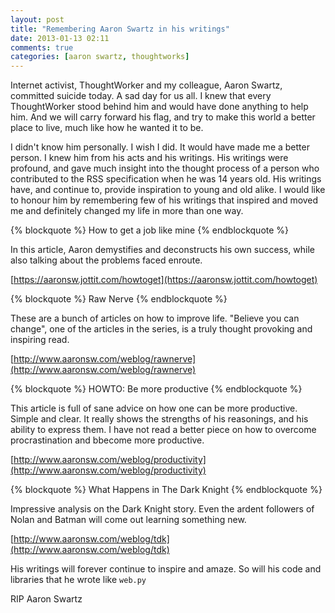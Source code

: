 ```yaml
---
layout: post
title: "Remembering Aaron Swartz in his writings"
date: 2013-01-13 02:11
comments: true
categories: [aaron swartz, thoughtworks]
---
```


Internet activist, ThoughtWorker and my colleague, Aaron Swartz, committed suicide today. A sad day for us all. I knew that every ThoughtWorker stood behind him and would have done anything to help him. And we will carry forward his flag, and try to make this world a better place to live, much like how he wanted it to be.

I didn't know him personally. I wish I did. It would have made me a better person. I knew him from his acts and his writings. His writings were profound, and gave much insight into the thought process of a person who contributed to the RSS specification when he was 14 years old. His writings have, and continue to, provide inspiration to young and old alike. I would like to honour him by remembering few of his writings that inspired and moved me and definitely changed my life in more than one way.

{% blockquote %}
How to get a job like mine
{% endblockquote %}

In this article, Aaron demystifies and deconstructs his own success, while also talking about the problems faced enroute.

[https://aaronsw.jottit.com/howtoget](https://aaronsw.jottit.com/howtoget)

{% blockquote %}
Raw Nerve
{% endblockquote %}

These are a bunch of articles on how to improve life. "Believe you can change", one of the articles in the series, is a truly thought provoking and inspiring read.

[http://www.aaronsw.com/weblog/rawnerve](http://www.aaronsw.com/weblog/rawnerve)


{% blockquote %}
HOWTO: Be more productive
{% endblockquote %}

This article is full of sane advice on how one can be more productive. Simple and clear. It really shows the strengths of his reasonings, and his ability to express them. I have not read a better piece on how to overcome procrastination and bbecome more productive.

[http://www.aaronsw.com/weblog/productivity](http://www.aaronsw.com/weblog/productivity)


{% blockquote %}
What Happens in The Dark Knight
{% endblockquote %}

Impressive analysis on the Dark Knight story. Even the ardent followers of Nolan and Batman will come out learning something new.

[http://www.aaronsw.com/weblog/tdk](http://www.aaronsw.com/weblog/tdk)

His writings will forever continue to inspire and amaze. So will his code and libraries that he wrote like `web.py`

RIP Aaron Swartz
